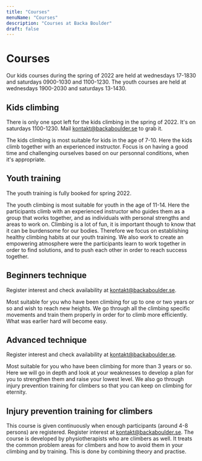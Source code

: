 ```yaml
---
title: "Courses"
menuName: "Courses"
description: "Courses at Backa Boulder"
draft: false
---
```


# Courses
         
Our kids courses during the spring of 2022 are held at wednesdays 17-1830 and saturdays 0900-1030 and 1100-1230.
The youth courses are held at wednesdays 1900-2030 and saturdays 13-1430.
         
## Kids climbing

There is only one spot left for the kids climbing in the spring of 2022. It's on saturdays 1100-1230. Mail kontakt@backaboulder.se to grab it.

The kids climbing is most suitable for kids in the age of 7-10. Here the kids climb together with an experienced instructor. Focus is on having a good time and challenging ourselves based on our personnal conditions, when it's appropriate.

## Youth training

The youth training is fully booked for spring 2022. 

The youth climbing is most suitable for youth in the age of 11-14. Here the participants climb with an experienced instructor who guides them as a group that works together, and as individuals with personal strengths and areas to work on. Climbing is a lot of fun, it is important though to know that it can be burdensome for our bodies. Therefore we focus on establishing healthy climbing habits at our youth training. We also work to create an empowering atmosphere were the participants learn to work together in order to find solutions, and to push each other in order to reach success together.   

## Beginners technique

Register interest and check availability at kontakt@backaboulder.se.

Most suitable for you who have been climbing for up to one or two years or so and wish to reach new heights. We go through all the climbing specific movements and train them properly in order for to climb more efficiently. What was earlier hard will become easy.

## Advanced technique

Register interest and check availability at kontakt@backaboulder.se.

Most suitable for you who have been climbing for more than 3 years or so. Here we will go in depth and look at your weaknesses to develop a plan for you to strengthen them and raise your lowest level. We also go through injury prevention  training for climbers so that you can keep on climbing for eternity.

## Injury prevention training for climbers

This course is given continuously when enough participants (around 4-8 persons) are registered. Register interest at kontakt@backaboulder.se. 
The course is developed by physiotherapists who are climbers as well. It treats the common problem areas for climbers and how to avoid them in your climbing and by training. This is done by combining theory and practise. 
